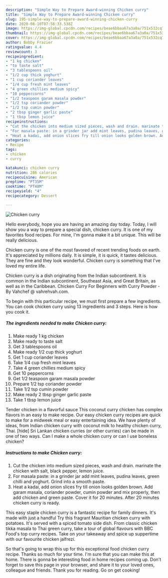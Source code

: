 ```yaml
---
description: "Simple Way to Prepare Award-winning Chicken curry"
title: "Simple Way to Prepare Award-winning Chicken curry"
slug: 195-simple-way-to-prepare-award-winning-chicken-curry
date: 2020-08-10T07:58:33.538Z
image: https://img-global.cpcdn.com/recipes/beae6bbaa67a3a0a/751x532cq70/chicken-curry-recipe-main-photo.jpg
thumbnail: https://img-global.cpcdn.com/recipes/beae6bbaa67a3a0a/751x532cq70/chicken-curry-recipe-main-photo.jpg
cover: https://img-global.cpcdn.com/recipes/beae6bbaa67a3a0a/751x532cq70/chicken-curry-recipe-main-photo.jpg
author: Bobby Frazier
ratingvalue: 4.4
reviewcount: 3
recipeingredient:
- "1 kg chicken"
- "to taste salt"
- "3 tablespoons oil"
- "1/2 cup thick yoghurt"
- "1 cup coriander leaves"
- "1/4 cup fresh mint leaves"
- "4 green chillies medium spicy"
- "10 peppercorns"
- "1/2 teaspoon garam masala powder"
- "1/2 tsp coriander powder"
- "1/2 tsp cumin powder"
- "2 tbsp ginger garlic paste"
- "1 tbsp lemon juice"
recipeinstructions:
- "Cut the chicken into medium sized pieces, wash and drain. marinate the chicken with salt, black pepper, lemon juice."
- "For masala paste: in a grinder jar add mint leaves, pudina leaves, green chilli and yoghurt. Grind into a smooth paste."
- "Heat a kadai, add onion slices fry till onion looks golden brown. Add garam masala, coriander powder, cumin powder and mix properly, then add chicken and green paste. Cover it for 20 minutes. After 20 minutes chicken curry is ready."
categories:
- Recipe
tags:
- chicken
- curry

katakunci: chicken curry 
nutrition: 286 calories
recipecuisine: American
preptime: "PT35M"
cooktime: "PT48M"
recipeyield: "4"
recipecategory: Dessert

---
```



![Chicken curry](https://img-global.cpcdn.com/recipes/beae6bbaa67a3a0a/751x532cq70/chicken-curry-recipe-main-photo.jpg)

Hello everybody, hope you are having an amazing day today. Today, I will show you a way to prepare a special dish, chicken curry. It is one of my favorites food recipes. For mine, I'm gonna make it a bit unique. This will be really delicious.

Chicken curry is one of the most favored of recent trending foods on earth. It's appreciated by millions daily. It is simple, it is quick, it tastes delicious. They are fine and they look wonderful. Chicken curry is something that I've loved my entire life.

Chicken curry is a dish originating from the Indian subcontinent. It is common in the Indian subcontinent, Southeast Asia, and Great Britain, as well as in the Caribbean. Chicken Curry For Beginners with Curry Powder - By Vahchef @ vahrehvah.com.


To begin with this particular recipe, we must first prepare a few ingredients. You can cook chicken curry using 13 ingredients and 3 steps. Here is how you cook it.

<!--inarticleads1-->

##### The ingredients needed to make Chicken curry:

1. Make ready 1 kg chicken
1. Make ready to taste salt
1. Get 3 tablespoons oil
1. Make ready 1/2 cup thick yoghurt
1. Get 1 cup coriander leaves
1. Take 1/4 cup fresh mint leaves
1. Take 4 green chillies medium spicy
1. Get 10 peppercorns
1. Get 1/2 teaspoon garam masala powder
1. Prepare 1/2 tsp coriander powder
1. Take 1/2 tsp cumin powder
1. Make ready 2 tbsp ginger garlic paste
1. Take 1 tbsp lemon juice


Tender chicken in a flavorful sauce This coconut curry chicken has complex flavors in an easy to make recipe. Our easy chicken curry recipes are quick to make for a midweek meal or easy entertaining idea. We have plenty of ideas, from Indian chicken curry with coconut milk to healthy chicken curry, Thai. [hide] Sri Lankan chicken curries (or other curries) can be made in one of two ways. Can I make a whole chicken curry or can I use boneless chicken? 

<!--inarticleads2-->

##### Instructions to make Chicken curry:

1. Cut the chicken into medium sized pieces, wash and drain. marinate the chicken with salt, black pepper, lemon juice.
1. For masala paste: in a grinder jar add mint leaves, pudina leaves, green chilli and yoghurt. Grind into a smooth paste.
1. Heat a kadai, add onion slices fry till onion looks golden brown. Add garam masala, coriander powder, cumin powder and mix properly, then add chicken and green paste. Cover it for 20 minutes. After 20 minutes chicken curry is ready.


This easy staple chicken curry is a fantastic recipe for family dinners. It&#39;s made with just a handful Try this fragrant Mauritian chicken curry with potatoes. It&#39;s served with a spiced tomato side dish. From classic chicken tikka masala to Thai green curry, take a tour of global flavours with BBC Food&#39;s top curry recipes. Take on your takeaway and spice up suppertime with our favourite chicken jalfrezi. 

So that's going to wrap this up for this exceptional food chicken curry recipe. Thanks so much for your time. I'm sure that you can make this at home. There is gonna be interesting food in home recipes coming up. Don't forget to save this page in your browser, and share it to your loved ones, colleague and friends. Thank you for reading. Go on get cooking!
